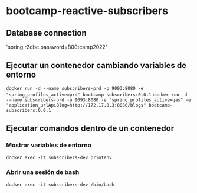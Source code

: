 

# bootcamp-reactive-subscribers
## Database connection

'spring.r2dbc.password=B00tcamp2022'

## Ejecutar un contenedor cambiando variables de entorno
`docker run -d --name subscribers-prd -p 9093:8080 -e "spring_profiles_active=prd" bootcamp-subscribers:0.0.1`
`docker run -d --name subscribers-prd -p 9093:8080 -e "spring_profiles_active=qas" -e "application_urlApiBlog=http://172.17.0.3:8080/blogs" bootcamp-subscribers:0.0.1`

## Ejecutar comandos dentro de un contenedor
### Mostrar variables de entorno
`docker exec -it subscribers-dev printenv`
### Abrir una sesión de bash
`docker exec -it subscribers-dev /bin/bash`

